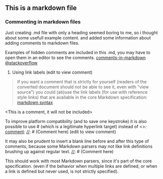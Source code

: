 ## This is a markdown file

### Commenting in markdown files
Just creating .md file with only a heading seemed boring to me, so i thought about some usefull example content.
and added some information about adding comments to markdown files.

Examples of hidden comments are included in this .md, you may have to open them in an editor to see the comments.
[comments-in-markdown @stackoverflow](http://stackoverflow.com/questions/4823468/comments-in-markdown "Magnus@stackoverflow")

1. Using link labels
(edit to view comment)
>If you want a comment that is strictly for yourself 
>(readers of the converted document should not be able to see it, even with "view source") 
>you could (ab)use the link labels (for use with reference style links) that are available in the core Markdown specification:
[markdown syntax](http://daringfireball.net/projects/markdown/syntax "daringfireball.net")


<This is a comment, it will not be included>
<in  the output file unless you use it in>
<a reference style link.>

[comment]: < a reference style link.> (this is intentionally made visible by adding a reference []:)

<This is also a comment>

To improve platform compatibility (and to save one keystroke) it is also possible to use # (which is a legitimate hyperlink target) instead of <>: 
[comment]: [//]: # (Comment here)
(edit to view comment)

[//]: # (This may be the most platform independent comment)
It may also be prudent to insert a blank line before and after this type of comments, because some Markdown parsers may not like link definitions brushing up against regular text. [//]: # (Comment here)

This should work with most Markdown parsers, since it's part of the core specification. (even if the behavior when multiple links are defined, or when a link is defined but never used, is not strictly specified).
